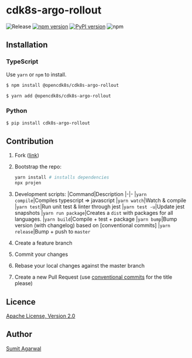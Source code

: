 # cdk8s-argo-rollout

![Release](https://github.com/opencdk8s/cdk8s-argo-rollout/workflows/Release/badge.svg?branch=master)
[![npm version](https://badge.fury.io/js/%40opencdk8s%2Fcdk8s-argo-rollout.svg)](https://badge.fury.io/js/%40opencdk8s%2Fcdk8s-argo-rollout)
[![PyPI version](https://badge.fury.io/py/cdk8s-argo-rollout.svg)](https://badge.fury.io/py/cdk8s-argo-rollout)
![npm](https://img.shields.io/npm/dt/@opencdk8s/cdk8s-argo-rollout?label=npm&color=green) 

## Installation

### TypeScript

Use `yarn` or `npm` to install.

```sh
$ npm install @opencdk8s/cdk8s-argo-rollout
```

```sh
$ yarn add @opencdk8s/cdk8s-argo-rollout
```

### Python

```sh
$ pip install cdk8s-argo-rollout
```
## Contribution

1. Fork ([link](https://github.com/opencdk8s/cdk8s-argo-rollout/fork))
2. Bootstrap the repo:
  
    ```bash
    yarn install # installs dependencies
    npx projen  

    ```
3. Development scripts:
   |Command|Description
   |-|-
   |`yarn compile`|Compiles typescript => javascript
   |`yarn watch`|Watch & compile
   |`yarn test`|Run unit test & linter through jest
   |`yarn test -u`|Update jest snapshots
   |`yarn run package`|Creates a `dist` with packages for all languages.
   |`yarn build`|Compile + test + package
   |`yarn bump`|Bump version (with changelog) based on [conventional commits]
   |`yarn release`|Bump + push to `master`
4. Create a feature branch
5. Commit your changes
6. Rebase your local changes against the master branch
7. Create a new Pull Request (use [conventional commits](https://www.conventionalcommits.org/en/v1.0.0/) for the title please)

## Licence

[Apache License, Version 2.0](./LICENSE)

## Author

[Sumit Agarwal](https://github.com/agarwal-sumit)

